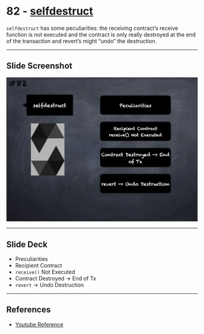 # 82 - [selfdestruct](selfdestruct.md)
`selfdestruct` has some peculiarities: the receiving contract’s receive function is not executed and the contract is only really destroyed at the end of the transaction and revert’s might “undo” the destruction.

___
## Slide Screenshot
![082.png](../../images/2.%20Solidity%20101/082.png)
___
## Slide Deck
- Preculiarities
- Recipient Contract
- `receive()` Not Executed
- Contract Destroyed -> End of Tx
- `revert` -> Undo Destruction
___
## References
- [Youtube Reference](https://youtu.be/_oN7XuyhoZA?t=69)


